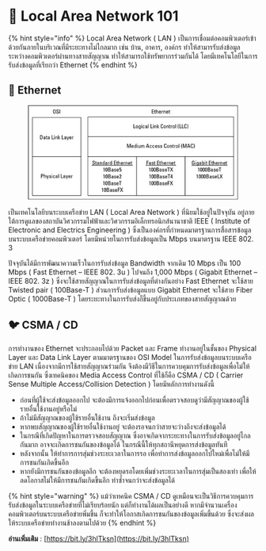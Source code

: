 # 👥 Local Area Network 101

{% hint style="info" %}
Local Area Network ( LAN ) เป็นการเชื่อมต่อคอมพิวเตอร์เข้าด้วยกันภายในบริเวณที่มีระยะทางไม่ไกลมาก เช่น บ้าน, อาคาร, องค์กร ทำให้สามารรับส่งข้อมูลระหว่างคอมพิวเตอร์ผ่านทางสายสัญญาณ ทำให้สามารถใช้ทรัพยากรร่วมกันได้ โดยมีเทคโนโลยีในการรับส่งข้อมูลที่เรียกว่า Ethernet
{% endhint %}

## **🦅 Ethernet**

<figure><img src="../../.gitbook/assets/ethernet.jpg" alt=""><figcaption></figcaption></figure>

เป็นเทคโนโลยีบนระบบเครือข่าย LAN ( Local Area Network ) ที่นิยมใช้อยู่ในปัจจุบัน อยู่ภายใต้การดูแลของสถาบันวิศวกรรมไฟฟ้าและวิศวกรรมอิเล็กทรอนิกส์นานาชาติ IEEE ( Institute of Electronic and Electrics Engineering ) ซึ่งเป็นองค์กรที่กำหนดมาตรฐานการสื่อสารข้อมูลบนระบบเครือข่ายคอมพิวเตอร์ โดยมีหน่วยในการรับส่งข้อมูลเป็น Mbps บนมาตรฐาน IEEE 802. 3

ปัจจุบันได้มีการพัฒนาความเร็วในการรับส่งข้อมูล Bandwidth จากเดิม 10 Mbps เป็น 100 Mbps ( Fast Ethernet – IEEE 802. 3u ) ไปจนถึง 1,000 Mbps ( Gigabit Ethernet – IEEE 802. 3z ) ซึ่งจะใช้สายสัญญาณในการรับส่งข้อมูลที่ต่างกันอย่าง Fast Ethernet จะใช้สาย Twisted pair ( 100Base-T ) ส่วนการรับส่งข้อมูลแบบ Gigabit Ethernet จะใช้สาย Fiber Optic ( 1000Base-T ) โดยระยะทางในการรับส่งก็ขึ้นอยู่กับประเภทของสายสัญญาณด้วย

## **🐦 CSMA / CD**

การทำงานของ Ethernet จะประกอบไปด้วย Packet และ Frame ทำงานอยู่ในชั้นของ Physical Layer และ Data Link Layer ตามมาตรฐานของ OSI Model ในการรับส่งข้อมูลบนระบบเครือข่าย LAN เนื่องจากมีการใช้สายสัญญาณร่วมกัน จึงต้องมีวิธีในการควบคุมการรับส่งข้อมูลเพื่อไม่ให้เกิดการชนกัน ซึ่งเทคนิคของ Media Access Control ที่ใช้ก็คือ CSMA / CD ( Carrier Sense Multiple Access/Collision Detection ) โดยมีหลักการทำงานดังนี้

* ก่อนที่ผู้ใช้จะส่งข้อมูลออกไป จะต้องมีการแจ้งออกไปก่อนเพื่อตรวจสอบดูว่ามีสัญญาณของผู้ใช้รายอื่นใช้งานอยู่หรือไม่
* ถ้าไม่มีสัญญาณของผู้ใช้รายอื่นใช้งาน ถึงจะเริ่มส่งข้อมูล
* หากพบสัญญาณของผู้ใช้รายอื่นใช้งานอยู่ จะต้องรอจนกว่าสายจะว่างถึงจะส่งข้อมูลได้
* ในกรณีที่เกิดปัญหาในการตรวจสอบสัญญาณ ซึ่งอาจเกิดจากระยะทางในการรับส่งข้อมูลอยู่ไกลกันมาก อาจจะเกิดการชนกันของข้อมูลได้ ในกรณีนี้ให้ทุกสถานีหยุดการส่งข้อมูลทันที
* หลังจากนั้น ให้ทำการการสุ่มช่วงระยะเวลาในการรอ เพื่อทำการส่งข้อมูลออกไปใหม่เพื่อไม่ให้มีการชนกันเกิดขึ้นอีก
* หากยังมีการชนกันของข้อมูลอีก จะต้องหยุดรอโดยเพิ่มช่วงระยะเวลาในการสุ่มเป็นสองเท่า เพื่อให้ลดโอกาสไม่ให้มีการชนกันเกิดขึ้นอึก ทำซ้ำจนกว่าจะส่งข้อมูลได้

{% hint style="warning" %}
แม้ว่าเทคนิค CSMA / CD ดูเหมือนจะเป็นวิธีการควบคุมการรับส่งข้อมูลในระบบเครือข่ายที่ไม่เรียบร้อยนัก แต่ก็ทำงานได้ผลเป็นอย่างดี หากมีจำนวนเครื่องคอมพิวเตอร์บนระบบเครือข่ายพิ่มขึ้น ก็จะทำให้โอกาสเกิดการชนกันของข้อมูลเพิ่มขึ้นด้วย ซึ่งจะส่งผลให้ระบบเครือข่ายทำงานช้าลงตามไปด้วย
{% endhint %}

**อ่านเพิ่มเติม** : [https://bit.ly/3hlTksn](https://bit.ly/3hlTksn)
